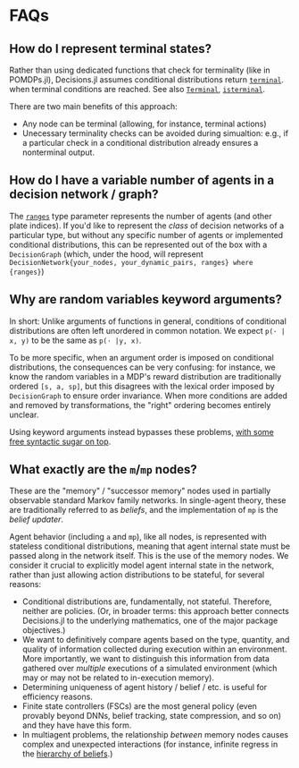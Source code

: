 # FAQs



## How do I represent terminal states?
Rather than using dedicated functions that check for terminality (like in POMDPs.jl),
Decisions.jl assumes conditional distributions return [`terminal`](@ref). when terminal conditions
are reached. See also [`Terminal`](@ref), [`isterminal`](@ref).

There are two main benefits of this approach: 
* Any node can be terminal (allowing, for instance, terminal actions)
* Unecessary terminality checks can be avoided during simualtion: e.g., if a particular
  check in a conditional distribution already ensures a nonterminal output.


## How do I have a variable number of agents in a decision network / graph?
The [`ranges`](@ref) type parameter represents the number of agents (and other plate
indices). If you'd like to represent the _class_ of decision networks of a particular type,
but without any specific number of agents or implemented conditional distributions, this can
be represented out of the box with a `DecisionGraph` (which, under the hood, will represent
`DecisionNetwork{your_nodes, your_dynamic_pairs, ranges} where {ranges}`)


## Why are random variables keyword arguments?
In short: Unlike arguments of functions in general, conditions of conditional distributions
are often left unordered in common notation. We expect `p(⋅ | x, y)` to be the same as `p(⋅
|y, x)`.

To be more specific, when an argument order is imposed on conditional distributions, the
consequences can be very confusing: for instance, we know the random variables in a MDP's
reward distribution are traditionally ordered `[s, a, sp]`, but this disagrees with the
lexical order imposed by `DecisionGraph` to ensure order invariance. When more conditions
are added and removed by transformations, the "right" ordering becomes entirely unclear.

Using keyword arguments instead bypasses these problems, [with some free syntactic
sugar on top](@ref "Statistical syntax").


## What exactly are the `m`/`mp` nodes?
These are the "memory" / "successor memory" nodes used in partially observable standard
Markov family networks. In single-agent theory, these are traditionally referred to
as _beliefs_, and the implementation of `mp` is the _belief updater_. 

Agent behavior (including `a` and `mp`), like all nodes, is represented with stateless
conditional distributions, meaning that agent internal state must be passed along in the
network itself. This is the use of the memory nodes. We consider it crucial to explicitly
model agent internal state in the network, rather than just allowing action distributions to
be stateful, for several reasons:

* Conditional distributions are, fundamentally, not stateful. Therefore, neither are
  policies. (Or, in broader terms: this approach better connects Decisions.jl to the
  underlying mathematics, one of the major package objectives.)
* We want to definitively compare agents based on the type, quantity, and quality of
  information collected during execution within an environment. More importantly, we want to
  distinguish this information from data gathered over _multiple_ executions of a simulated
  environment (which may or may not be related to in-execution memory).
* Determining uniqueness of agent history / belief / etc. is useful for efficiency
  reasons.
* Finite state controllers (FSCs) are the most general policy (even provably beyond DNNs,
  belief tracking, state compression, and so on) and they have have this form.
* In multiagent problems, the relationship _between_ memory nodes causes complex and
  unexpected interactions (for instance, infinite regress in the [hierarchy of
  beliefs](https://en.wikipedia.org/wiki/Hierarchy_of_beliefs).) 

